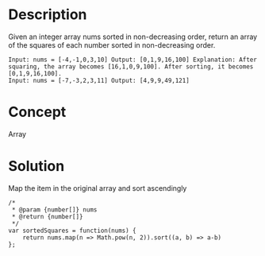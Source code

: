 # Description
Given an integer array nums sorted in non-decreasing order, return an array of the squares of each number sorted in non-decreasing order.
```
Input: nums = [-4,-1,0,3,10] Output: [0,1,9,16,100] Explanation: After squaring, the array becomes [16,1,0,9,100]. After sorting, it becomes [0,1,9,16,100].
Input: nums = [-7,-3,2,3,11] Output: [4,9,9,49,121]
```
# Concept
Array
# Solution
Map the item in the original array and sort ascendingly 
```
/*
 * @param {number[]} nums
 * @return {number[]}
 */
var sortedSquares = function(nums) {
    return nums.map(n => Math.pow(n, 2)).sort((a, b) => a-b)
};
```
